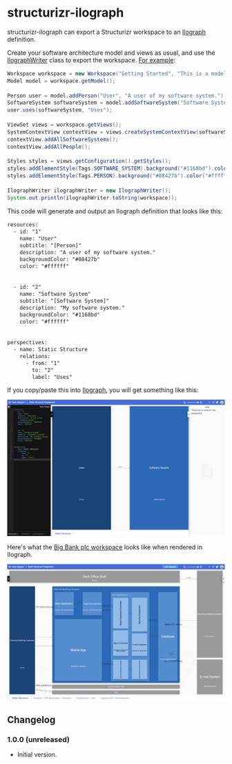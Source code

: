 # structurizr-ilograph

structurizr-ilograph can export a Structurizr workspace to an [Ilograph](https://www.ilograph.com) definition.

Create your software architecture model and views as usual, and use the [IlographWriter](https://github.com/structurizr/java-extensions/blob/master/structurizr-ilograph/src/com/structurizr/io/ilograph/IlographWriter.java) class to export the workspace. [For example](https://github.com/structurizr/java-extensions/blob/master/structurizr-examples/src/com/structurizr/example/Ilograph.java):

```java
Workspace workspace = new Workspace("Getting Started", "This is a model of my software system.");
Model model = workspace.getModel();

Person user = model.addPerson("User", "A user of my software system.");
SoftwareSystem softwareSystem = model.addSoftwareSystem("Software System", "My software system.");
user.uses(softwareSystem, "Uses");

ViewSet views = workspace.getViews();
SystemContextView contextView = views.createSystemContextView(softwareSystem, "SystemContext", "An example of a System Context diagram.");
contextView.addAllSoftwareSystems();
contextView.addAllPeople();

Styles styles = views.getConfiguration().getStyles();
styles.addElementStyle(Tags.SOFTWARE_SYSTEM).background("#1168bd").color("#ffffff");
styles.addElementStyle(Tags.PERSON).background("#08427b").color("#ffffff").shape(Shape.Person);

IlographWriter ilographWriter = new IlographWriter();
System.out.println(ilographWriter.toString(workspace));
```

This code will generate and output an Ilograph definition that looks like this:

```
resources:
  - id: "1"
    name: "User"
    subtitle: "[Person]"
    description: "A user of my software system."
    backgroundColor: "#08427b"
    color: "#ffffff"


  - id: "2"
    name: "Software System"
    subtitle: "[Software System]"
    description: "My software system."
    backgroundColor: "#1168bd"
    color: "#ffffff"


perspectives:
  - name: Static Structure
    relations:
      - from: "1"
        to: "2"
        label: "Uses"
```

If you copy/paste this into [Ilograph](https://app.ilograph.com/), you will get something like this:

![An example Ilograph](docs/images/getting-started.png)

Here's what the [Big Bank plc workspace](https://structurizr.com/share/36141/) looks like when rendered in Ilograph. 

![An example Ilograph](docs/images/bigbankplc.png)


## Changelog

### 1.0.0 (unreleased)

- Initial version.